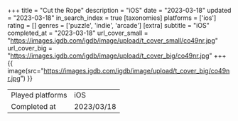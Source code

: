 +++
title = "Cut the Rope"
description = "iOS"
date = "2023-03-18"
updated = "2023-03-18"
in_search_index = true
[taxonomies]
platforms = ['ios']
rating = []
genres = ['puzzle', 'indie', 'arcade']
[extra]
subtitle = "iOS"
completed_at = "2023-03-18"
url_cover_small = "https://images.igdb.com/igdb/image/upload/t_cover_small/co49nr.jpg"
url_cover_big = "https://images.igdb.com/igdb/image/upload/t_cover_big/co49nr.jpg"
+++
{{ image(src="https://images.igdb.com/igdb/image/upload/t_cover_big/co49nr.jpg") }}

|              |            |
| ------------ | ---------- |
| Played platforms    | iOS |
| Completed at | 2023/03/18 |

